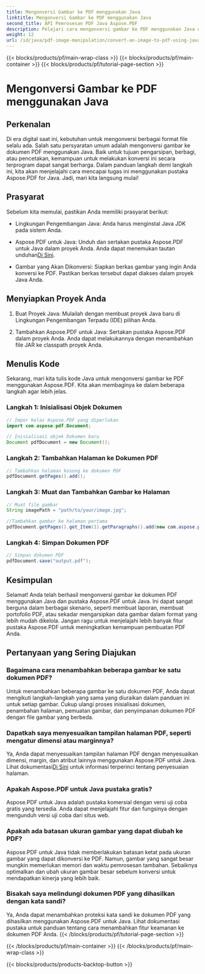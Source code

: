 ```yaml
---
title: Mengonversi Gambar ke PDF menggunakan Java
linktitle: Mengonversi Gambar ke PDF menggunakan Java
second_title: API Pemrosesan PDF Java Aspose.PDF
description: Pelajari cara mengonversi gambar ke PDF menggunakan Java dengan panduan lengkap ini. Petunjuk langkah demi langkah dan contoh kode disertakan.
weight: 12
url: /id/java/pdf-image-manipulation/convert-an-image-to-pdf-using-java/
---
```


{{< blocks/products/pf/main-wrap-class >}}
{{< blocks/products/pf/main-container >}}
{{< blocks/products/pf/tutorial-page-section >}}

# Mengonversi Gambar ke PDF menggunakan Java


## Perkenalan

Di era digital saat ini, kebutuhan untuk mengonversi berbagai format file selalu ada. Salah satu persyaratan umum adalah mengonversi gambar ke dokumen PDF menggunakan Java. Baik untuk tujuan pengarsipan, berbagi, atau pencetakan, kemampuan untuk melakukan konversi ini secara terprogram dapat sangat berharga. Dalam panduan langkah demi langkah ini, kita akan menjelajahi cara mencapai tugas ini menggunakan pustaka Aspose.PDF for Java. Jadi, mari kita langsung mulai!

## Prasyarat

Sebelum kita memulai, pastikan Anda memiliki prasyarat berikut:

- Lingkungan Pengembangan Java: Anda harus menginstal Java JDK pada sistem Anda.

-  Aspose.PDF untuk Java: Unduh dan sertakan pustaka Aspose.PDF untuk Java dalam proyek Anda. Anda dapat menemukan tautan unduhan[Di Sini](https://releases.aspose.com/pdf/java/).

- Gambar yang Akan Dikonversi: Siapkan berkas gambar yang ingin Anda konversi ke PDF. Pastikan berkas tersebut dapat diakses dalam proyek Java Anda.

## Menyiapkan Proyek Anda

1. Buat Proyek Java: Mulailah dengan membuat proyek Java baru di Lingkungan Pengembangan Terpadu (IDE) pilihan Anda.

2. Tambahkan Aspose.PDF untuk Java: Sertakan pustaka Aspose.PDF dalam proyek Anda. Anda dapat melakukannya dengan menambahkan file JAR ke classpath proyek Anda.

## Menulis Kode

Sekarang, mari kita tulis kode Java untuk mengonversi gambar ke PDF menggunakan Aspose.PDF. Kita akan membaginya ke dalam beberapa langkah agar lebih jelas.

### Langkah 1: Inisialisasi Objek Dokumen

```java
// Impor kelas Aspose.PDF yang diperlukan
import com.aspose.pdf.Document;

// Inisialisasi objek Dokumen baru
Document pdfDocument = new Document();
```

### Langkah 2: Tambahkan Halaman ke Dokumen PDF

```java
// Tambahkan halaman kosong ke dokumen PDF
pdfDocument.getPages().add();
```

### Langkah 3: Muat dan Tambahkan Gambar ke Halaman

```java
// Muat file gambar
String imagePath = "path/to/your/image.jpg";

//Tambahkan gambar ke halaman pertama
pdfDocument.getPages().get_Item(1).getParagraphs().add(new com.aspose.pdf.Image(imagePath));
```

### Langkah 4: Simpan Dokumen PDF

```java
// Simpan dokumen PDF
pdfDocument.save("output.pdf");
```

## Kesimpulan

Selamat! Anda telah berhasil mengonversi gambar ke dokumen PDF menggunakan Java dan pustaka Aspose.PDF untuk Java. Ini dapat sangat berguna dalam berbagai skenario, seperti membuat laporan, membuat portofolio PDF, atau sekadar mengarsipkan data gambar dalam format yang lebih mudah dikelola. Jangan ragu untuk menjelajahi lebih banyak fitur pustaka Aspose.PDF untuk meningkatkan kemampuan pembuatan PDF Anda.

## Pertanyaan yang Sering Diajukan

### Bagaimana cara menambahkan beberapa gambar ke satu dokumen PDF?

Untuk menambahkan beberapa gambar ke satu dokumen PDF, Anda dapat mengikuti langkah-langkah yang sama yang diuraikan dalam panduan ini untuk setiap gambar. Cukup ulangi proses inisialisasi dokumen, penambahan halaman, pemuatan gambar, dan penyimpanan dokumen PDF dengan file gambar yang berbeda.

### Dapatkah saya menyesuaikan tampilan halaman PDF, seperti mengatur dimensi atau marginnya?

Ya, Anda dapat menyesuaikan tampilan halaman PDF dengan menyesuaikan dimensi, margin, dan atribut lainnya menggunakan Aspose.PDF untuk Java. Lihat dokumentasi[Di Sini](https://reference.aspose.com/pdf/java/) untuk informasi terperinci tentang penyesuaian halaman.

### Apakah Aspose.PDF untuk Java pustaka gratis?

Aspose.PDF untuk Java adalah pustaka komersial dengan versi uji coba gratis yang tersedia. Anda dapat menjelajahi fitur dan fungsinya dengan mengunduh versi uji coba dari situs web.

### Apakah ada batasan ukuran gambar yang dapat diubah ke PDF?

Aspose.PDF untuk Java tidak memberlakukan batasan ketat pada ukuran gambar yang dapat dikonversi ke PDF. Namun, gambar yang sangat besar mungkin memerlukan memori dan waktu pemrosesan tambahan. Sebaiknya optimalkan dan ubah ukuran gambar besar sebelum konversi untuk mendapatkan kinerja yang lebih baik.

### Bisakah saya melindungi dokumen PDF yang dihasilkan dengan kata sandi?

Ya, Anda dapat menambahkan proteksi kata sandi ke dokumen PDF yang dihasilkan menggunakan Aspose.PDF untuk Java. Lihat dokumentasi pustaka untuk panduan tentang cara menambahkan fitur keamanan ke dokumen PDF Anda.
{{< /blocks/products/pf/tutorial-page-section >}}

{{< /blocks/products/pf/main-container >}}
{{< /blocks/products/pf/main-wrap-class >}}

{{< blocks/products/products-backtop-button >}}
